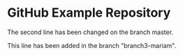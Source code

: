 # GitHub Example Repository

The second line has been changed on the branch master.

This line has been added in the branch "branch3-mariam". 

